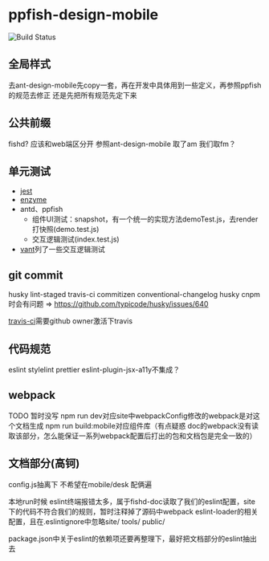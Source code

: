 # ppfish-design-mobile

![Build Status](https://travis-ci.org/zrj1031/fishd-mobile.svg?branch=master)

## 全局样式

去ant-design-mobile先copy一套，再在开发中具体用到一些定义，再参照ppfish的规范去修正
还是先把所有规范先定下来

## 公共前缀

fishd? 应该和web端区分开 参照ant-design-mobile 取了am 我们取fm？

## 单元测试

* [jest](https://jestjs.io/docs/zh-Hans/getting-started)
* [enzyme](https://enzymejs.github.io/enzyme/)
* antd、ppfish
  * 组件UI测试：snapshot，有一个统一的实现方法demoTest.js，去render打快照(demo.test.js)
  * 交互逻辑测试(index.test.js)
* [vant](https://github.com/youzan/vant)列了一些交互逻辑测试

## git commit

husky lint-staged travis-ci commitizen conventional-changelog
husky cnpm时会有问题 => https://github.com/typicode/husky/issues/640

[travis-ci](https://travis-ci.org/)需要github owner激活下travis

## 代码规范

eslint stylelint prettier
eslint-plugin-jsx-a11y不集成？

## webpack

TODO 暂时没写
npm run dev对应site中webpackConfig修改的webpack是对这个文档生成
npm run build:mobile对应组件库（有点疑惑 doc的webpack没有读取该部分，怎么能保证一系列webpack配置后打出的包和文档包是完全一致的）


## 文档部分(高钶)

config.js抽离下  不希望在mobile/desk 配俩遍

本地run时候 eslint终端报错太多，属于fishd-doc读取了我们的eslint配置，site下的代码不符合我们的规则，暂时注释掉了源码中webpack eslint-loader的相关配置，且在.eslintignore中忽略site/ tools/ public/

package.json中关于eslint的依赖项还要再整理下，最好把文档部分的eslint抽出去
